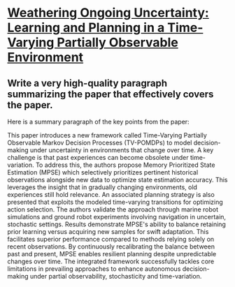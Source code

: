 # [Weathering Ongoing Uncertainty: Learning and Planning in a Time-Varying   Partially Observable Environment](https://arxiv.org/abs/2312.03263)

## Write a very high-quality paragraph summarizing the paper that effectively covers the paper.

 Here is a summary paragraph of the key points from the paper:

This paper introduces a new framework called Time-Varying Partially Observable Markov Decision Processes (TV-POMDPs) to model decision-making under uncertainty in environments that change over time. A key challenge is that past experiences can become obsolete under time-variation. To address this, the authors propose Memory Prioritized State Estimation (MPSE) which selectively prioritizes pertinent historical observations alongside new data to optimize state estimation accuracy. This leverages the insight that in gradually changing environments, old experiences still hold relevance. An associated planning strategy is also presented that exploits the modeled time-varying transitions for optimizing action selection. The authors validate the approach through marine robot simulations and ground robot experiments involving navigation in uncertain, stochastic settings. Results demonstrate MPSE's ability to balance retaining prior learning versus acquiring new samples for swift adaptation. This facilitates superior performance compared to methods relying solely on recent observations. By continuously recalibrating the balance between past and present, MPSE enables resilient planning despite unpredictable changes over time. The integrated framework successfully tackles core limitations in prevailing approaches to enhance autonomous decision-making under partial observability, stochasticity and time-variation.
